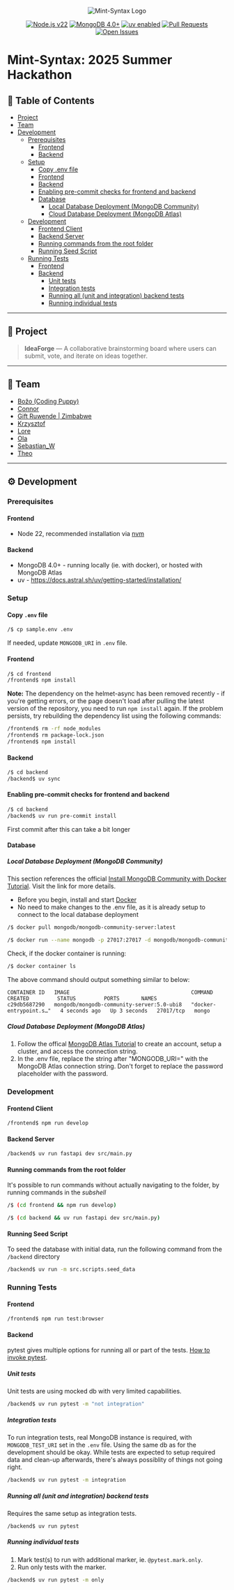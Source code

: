 <p align="center">
  <img src="https://i.ibb.co/Cs11WQFJ/mint-syntax-baner-transparent-1.png" alt="Mint-Syntax Logo" />
</p>

<p align="center">
  <a href="https://nodejs.org/"><img src="https://img.shields.io/badge/Node.js-22.x-green" alt="Node.js v22" /></a>
  <a href="https://www.mongodb.com/"><img src="https://img.shields.io/badge/MongoDB-4.0+-brightgreen" alt="MongoDB 4.0+" /></a>
  <a href="https://docs.astral.sh/uv/"><img src="https://img.shields.io/badge/uv-enabled-purple" alt="uv enabled" /></a>
  <a href="https://github.com/freeCodeCamp-2025-Summer-Hackathon/mint-syntax/pulls">
    <img src="https://img.shields.io/github/issues-pr/freeCodeCamp-2025-Summer-Hackathon/mint-syntax" alt="Pull Requests" />
  </a>
  <a href="https://github.com/freeCodeCamp-2025-Summer-Hackathon/mint-syntax/issues">
    <img src="https://img.shields.io/github/issues/freeCodeCamp-2025-Summer-Hackathon/mint-syntax" alt="Open Issues" />
  </a>
</p>

# Mint-Syntax: 2025 Summer Hackathon

## 📍 Table of Contents
- [Project](#-project)
- [Team](#-team)
- [Development](#️-development)
  - [Prerequisites](#prerequisites)
    - [Frontend](#frontend)
    - [Backend](#backend)
  - [Setup](#setup)
    - [Copy .env file](#copy-env-file)
    - [Frontend](#frontend-1)
    - [Backend](#backend-1)
    - [Enabling pre-commit checks for frontend and backend](#enabling-pre-commit-checks-for-frontend-and-backend)
    - [Database](#database)
      - [Local Database Deployment (MongoDB Community)](#local-database-deployment-mongodb-community)
      - [Cloud Database Deployment (MongoDB Atlas)](#cloud-database-deployment-mongodb-atlas)
  - [Development](#development)
    - [Frontend Client](#frontend-client)
    - [Backend Server](#backend-server)
    - [Running commands from the root folder](#running-commands-from-the-root-folder)
    - [Running Seed Script](#running-seed-script)
  - [Running Tests](#running-tests)
    - [Frontend](#frontend-2)
    - [Backend](#backend-2)
      - [Unit tests](#unit-tests)
      - [Integration tests](#integration-tests)
      - [Running all (unit and integration) backend tests](#running-all-unit-and-integration-backend-tests)
      - [Running individual tests](#running-individual-tests)

---

## 📌 Project
> **IdeaForge** — A collaborative brainstorming board where users can submit, vote, and iterate on ideas together.

---

## 👥 Team

<ul>
 <!--<li>Apofus</li>-->
  <li><a href="https://github.com/bstojkovic">Božo (Coding Puppy)</a></li>
  <li><a href="https://github.com/connororeil">Connor</a></li>
  <li><a href="https://github.com/willhitman">Gift Ruwende | Zimbabwe</a></li>
  <li><a href="https://github.com/gikf">Krzysztof</a></li>
   <!--<li><a href="https://github.com/MarkoCuk54">longlive247</a></li>-->
  <li><a href="https://github.com/Lorevdh">Lore</a></li>
  <!--<li>Millicent</li>-->
  <li><a href="https://github.com/Vallayah">Ola</a></li>
  <li><a href="https://github.com/Sebastian-Wlo">Sebastian_W</a></li>
  <li><a href="https://github.com/cosmonewt">Theo</a></li>
 <!--<li><a href="https://github.com/tetrisy">Tetris</li>-->
 <!--<li><a href="https://github.com/nurmukhammad03">VooDooRe</a></li>-->
</ul>

---
## ⚙️ Development

### Prerequisites

#### Frontend
- Node 22, recommended installation via [nvm](https://github.com/nvm-sh/nvm/)

#### Backend

- MongoDB 4.0+ - running locally (ie. with docker), or hosted with MongoDB Atlas
- uv - https://docs.astral.sh/uv/getting-started/installation/

### Setup

#### Copy `.env` file

```bash
/$ cp sample.env .env
```

If needed, update `MONGODB_URI` in `.env` file.

#### Frontend

```bash
/$ cd frontend
/frontend$ npm install
```

**Note:** The dependency on the helmet-async has been removed recently - if you're getting errors, or the page doesn't load after pulling the latest version of the repository, you need to run `npm install` again. If the problem persists, try rebuilding the dependency list using the following commands:

```bash
/frontend$ rm -rf node_modules
/frontend$ rm package-lock.json
/frontend$ npm install
```
#### Backend

```bash
/$ cd backend
/backend$ uv sync
```

#### Enabling pre-commit checks for frontend and backend

```bash
/$ cd backend
/backend$ uv run pre-commit install
```
First commit after this can take a bit longer

#### Database

##### Local Database Deployment (MongoDB Community)

This section references the official [Install MongoDB Community with Docker Tutorial](https://www.mongodb.com/docs/manual/tutorial/install-mongodb-community-with-docker/). Visit the link for more details.

- Before you begin, install and start [Docker](https://docs.docker.com/get-started/get-docker/)
- No need to make changes to the .env file, as it is already setup to connect to the local database deployment

```bash
/$ docker pull mongodb/mongodb-community-server:latest
```

```bash
/$ docker run --name mongodb -p 27017:27017 -d mongodb/mongodb-community-server:latest
```
Check, if the docker container is running:
```bash
/$ docker container ls
```
The above command should output something similar to below:
```
CONTAINER ID   IMAGE                                       COMMAND                  CREATED         STATUS         PORTS       NAMES
c29db5687290   mongodb/mongodb-community-server:5.0-ubi8   "docker-entrypoint.s…"   4 seconds ago   Up 3 seconds   27017/tcp   mongo
```

##### Cloud Database Deployment (MongoDB Atlas)

1. Follow the offical [MongoDB Atlas Tutorial](https://www.mongodb.com/resources/products/platform/mongodb-atlas-tutorial) to create an account, setup a cluster, and access the connection string.
2. In the .env file, replace the string after "MONGODB_URI=" with the MongoDB Atlas connection string. Don't forget to replace the password placeholder with the password.

### Development

#### Frontend Client

```bash
/frontend$ npm run develop
```

#### Backend Server

```bash
/backend$ uv run fastapi dev src/main.py
```

#### Running commands from the root folder

It's possible to run commands without actually navigating to the folder, by running commands in the _subshell_

```bash
/$ (cd frontend && npm run develop)
```

```bash
/$ (cd backend && uv run fastapi dev src/main.py)
```
#### Running Seed Script
To seed the database with initial data, run the following command from the `/backend` directory
```bash
/backend$ uv run -m src.scripts.seed_data
```

### Running Tests

#### Frontend

```bash
/frontend$ npm run test:browser
```

#### Backend

pytest gives multiple options for running all or part of the tests. [How to invoke pytest](https://docs.pytest.org/en/stable/how-to/usage.html#specifying-which-tests-to-run).

##### Unit tests
Unit tests are using mocked db with very limited capabilities.

```bash
/backend$ uv run pytest -m "not integration"
```

##### Integration tests
To run integration tests, real MongoDB instance is required, with `MONGODB_TEST_URI` set in the `.env` file. Using the same db as for the development should be okay. While tests are expected to setup required data and clean-up afterwards, there's always possiblity of things not going right.

```bash
/backend$ uv run pytest -m integration
```

##### Running all (unit and integration) backend tests
Requires the same setup as integration tests.

```bash
/backend$ uv run pytest
```

##### Running individual tests

1. Mark test(s) to run with additional marker, ie. `@pytest.mark.only`.
2. Run only tests with the marker.

```bash
/backend$ uv run pytest -m only
```
